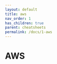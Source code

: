 ```yaml
---
layout: default
title: aws
nav_order: 1
has_children: true
parent: cheatsheets
permalink: /docs/1-aws
---
```


# AWS
